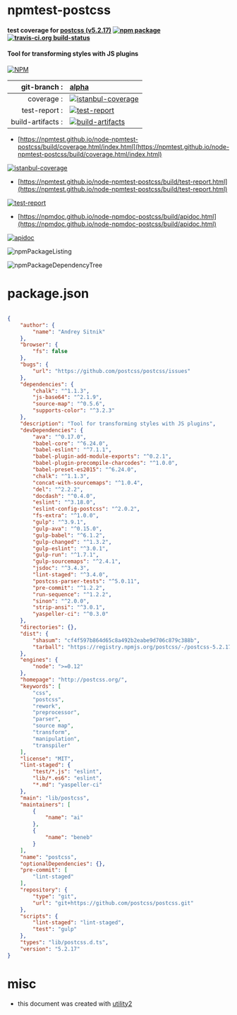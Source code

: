# npmtest-postcss

#### test coverage for  [postcss (v5.2.17)](http://postcss.org/)  [![npm package](https://img.shields.io/npm/v/npmtest-postcss.svg?style=flat-square)](https://www.npmjs.org/package/npmtest-postcss) [![travis-ci.org build-status](https://api.travis-ci.org/npmtest/node-npmtest-postcss.svg)](https://travis-ci.org/npmtest/node-npmtest-postcss)

#### Tool for transforming styles with JS plugins

[![NPM](https://nodei.co/npm/postcss.png?downloads=true&downloadRank=true&stars=true)](https://www.npmjs.com/package/postcss)

| git-branch : | [alpha](https://github.com/npmtest/node-npmtest-postcss/tree/alpha)|
|--:|:--|
| coverage : | [![istanbul-coverage](https://npmtest.github.io/node-npmtest-postcss/build/coverage.badge.svg)](https://npmtest.github.io/node-npmtest-postcss/build/coverage.html/index.html)|
| test-report : | [![test-report](https://npmtest.github.io/node-npmtest-postcss/build/test-report.badge.svg)](https://npmtest.github.io/node-npmtest-postcss/build/test-report.html)|
| build-artifacts : | [![build-artifacts](https://npmtest.github.io/node-npmtest-postcss/glyphicons_144_folder_open.png)](https://github.com/npmtest/node-npmtest-postcss/tree/gh-pages/build)|

- [https://npmtest.github.io/node-npmtest-postcss/build/coverage.html/index.html](https://npmtest.github.io/node-npmtest-postcss/build/coverage.html/index.html)

[![istanbul-coverage](https://npmtest.github.io/node-npmtest-postcss/build/screenCapture.buildCi.browser.%252Ftmp%252Fbuild%252Fcoverage.lib.html.png)](https://npmtest.github.io/node-npmtest-postcss/build/coverage.html/index.html)

- [https://npmtest.github.io/node-npmtest-postcss/build/test-report.html](https://npmtest.github.io/node-npmtest-postcss/build/test-report.html)

[![test-report](https://npmtest.github.io/node-npmtest-postcss/build/screenCapture.buildCi.browser.%252Ftmp%252Fbuild%252Ftest-report.html.png)](https://npmtest.github.io/node-npmtest-postcss/build/test-report.html)

- [https://npmdoc.github.io/node-npmdoc-postcss/build/apidoc.html](https://npmdoc.github.io/node-npmdoc-postcss/build/apidoc.html)

[![apidoc](https://npmdoc.github.io/node-npmdoc-postcss/build/screenCapture.buildCi.browser.%252Ftmp%252Fbuild%252Fapidoc.html.png)](https://npmdoc.github.io/node-npmdoc-postcss/build/apidoc.html)

![npmPackageListing](https://npmtest.github.io/node-npmtest-postcss/build/screenCapture.npmPackageListing.svg)

![npmPackageDependencyTree](https://npmtest.github.io/node-npmtest-postcss/build/screenCapture.npmPackageDependencyTree.svg)



# package.json

```json

{
    "author": {
        "name": "Andrey Sitnik"
    },
    "browser": {
        "fs": false
    },
    "bugs": {
        "url": "https://github.com/postcss/postcss/issues"
    },
    "dependencies": {
        "chalk": "^1.1.3",
        "js-base64": "^2.1.9",
        "source-map": "^0.5.6",
        "supports-color": "^3.2.3"
    },
    "description": "Tool for transforming styles with JS plugins",
    "devDependencies": {
        "ava": "^0.17.0",
        "babel-core": "^6.24.0",
        "babel-eslint": "^7.1.1",
        "babel-plugin-add-module-exports": "^0.2.1",
        "babel-plugin-precompile-charcodes": "^1.0.0",
        "babel-preset-es2015": "^6.24.0",
        "chalk": "^1.1.3",
        "concat-with-sourcemaps": "^1.0.4",
        "del": "^2.2.2",
        "docdash": "^0.4.0",
        "eslint": "^3.18.0",
        "eslint-config-postcss": "^2.0.2",
        "fs-extra": "^1.0.0",
        "gulp": "^3.9.1",
        "gulp-ava": "^0.15.0",
        "gulp-babel": "^6.1.2",
        "gulp-changed": "^1.3.2",
        "gulp-eslint": "^3.0.1",
        "gulp-run": "^1.7.1",
        "gulp-sourcemaps": "^2.4.1",
        "jsdoc": "^3.4.3",
        "lint-staged": "^3.4.0",
        "postcss-parser-tests": "^5.0.11",
        "pre-commit": "^1.2.2",
        "run-sequence": "^1.2.2",
        "sinon": "^2.0.0",
        "strip-ansi": "^3.0.1",
        "yaspeller-ci": "^0.3.0"
    },
    "directories": {},
    "dist": {
        "shasum": "cf4f597b864d65c8a492b2eabe9d706c879c388b",
        "tarball": "https://registry.npmjs.org/postcss/-/postcss-5.2.17.tgz"
    },
    "engines": {
        "node": ">=0.12"
    },
    "homepage": "http://postcss.org/",
    "keywords": [
        "css",
        "postcss",
        "rework",
        "preprocessor",
        "parser",
        "source map",
        "transform",
        "manipulation",
        "transpiler"
    ],
    "license": "MIT",
    "lint-staged": {
        "test/*.js": "eslint",
        "lib/*.es6": "eslint",
        "*.md": "yaspeller-ci"
    },
    "main": "lib/postcss",
    "maintainers": [
        {
            "name": "ai"
        },
        {
            "name": "beneb"
        }
    ],
    "name": "postcss",
    "optionalDependencies": {},
    "pre-commit": [
        "lint-staged"
    ],
    "repository": {
        "type": "git",
        "url": "git+https://github.com/postcss/postcss.git"
    },
    "scripts": {
        "lint-staged": "lint-staged",
        "test": "gulp"
    },
    "types": "lib/postcss.d.ts",
    "version": "5.2.17"
}
```



# misc
- this document was created with [utility2](https://github.com/kaizhu256/node-utility2)
